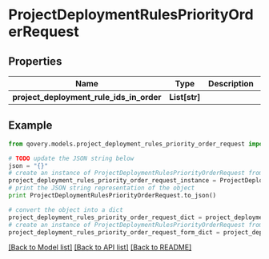 # ProjectDeploymentRulesPriorityOrderRequest


## Properties

Name | Type | Description | Notes
------------ | ------------- | ------------- | -------------
**project_deployment_rule_ids_in_order** | **List[str]** |  | [optional] 

## Example

```python
from qovery.models.project_deployment_rules_priority_order_request import ProjectDeploymentRulesPriorityOrderRequest

# TODO update the JSON string below
json = "{}"
# create an instance of ProjectDeploymentRulesPriorityOrderRequest from a JSON string
project_deployment_rules_priority_order_request_instance = ProjectDeploymentRulesPriorityOrderRequest.from_json(json)
# print the JSON string representation of the object
print ProjectDeploymentRulesPriorityOrderRequest.to_json()

# convert the object into a dict
project_deployment_rules_priority_order_request_dict = project_deployment_rules_priority_order_request_instance.to_dict()
# create an instance of ProjectDeploymentRulesPriorityOrderRequest from a dict
project_deployment_rules_priority_order_request_form_dict = project_deployment_rules_priority_order_request.from_dict(project_deployment_rules_priority_order_request_dict)
```
[[Back to Model list]](../README.md#documentation-for-models) [[Back to API list]](../README.md#documentation-for-api-endpoints) [[Back to README]](../README.md)


